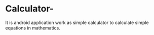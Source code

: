 # Calculator-
It is android application work as simple calculator to calculate simple equations in mathematics.

